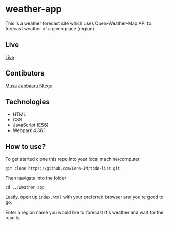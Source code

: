 # weather-app

This is a weather forecast site which uses Open-Weather-Map API to forecast weather of a given place (region).

## Live
[Live](https://raw.githack.com/Cena-JM/weather-app/development/dist/index.html)

## Contibutors
[Musa Jabbaaru Ntege](https://github.com/Cena-JM)

## Technologies

- HTML
- CSS
- JavaScript (ES6)
- Webpark 4.36.1

## How to use?

To get started clone this repo into your local machine/computer

```git clone https://github.com/Cena-JM/todo-list.git```

Then navigate into the folder

```cd ../weather-app```

Lastly, open up ```index.html``` with your preferred browser and you're good to go.

Enter a region name you would like to forecast it's weather and wait for the results.
